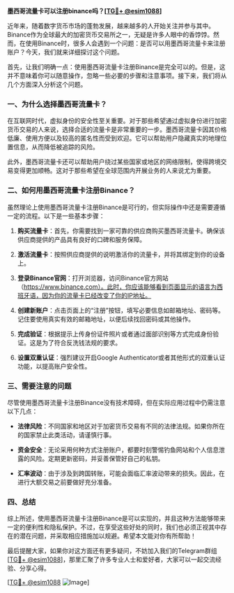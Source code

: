 **墨西哥流量卡可以注册binance吗？[[TG💪+ @esim1088](https://t.me/s/esim1088)]**

近年来，随着数字货币市场的蓬勃发展，越来越多的人开始关注并参与其中。Binance作为全球最大的加密货币交易所之一，无疑是许多人眼中的香饽饽。然而，在使用Binance时，很多人会遇到一个问题：是否可以用墨西哥流量卡来注册账户？今天，我们就来详细探讨这个问题。

首先，让我们明确一点：使用墨西哥流量卡注册Binance是完全可以的。但是，这并不意味着你可以随意操作，忽略一些必要的步骤和注意事项。接下来，我们将从几个方面深入分析这个问题。

### 一、为什么选择墨西哥流量卡？

在互联网时代，虚拟身份的安全性至关重要。对于那些希望通过虚拟身份进行加密货币交易的人来说，选择合适的流量卡是非常重要的一步。墨西哥流量卡因其价格低廉、使用方便以及较高的匿名性而受到欢迎。它可以帮助用户隐藏真实的地理位置信息，从而降低被追踪的风险。

此外，墨西哥流量卡还可以帮助用户绕过某些国家或地区的网络限制，使得跨境交易变得更加顺畅。这对于那些希望在全球范围内开展业务的人来说尤为重要。

### 二、如何用墨西哥流量卡注册Binance？

虽然理论上使用墨西哥流量卡注册Binance是可行的，但实际操作中还是需要遵循一定的流程。以下是一些基本步骤：

1. **购买流量卡**：首先，你需要找到一家可靠的供应商购买墨西哥流量卡。确保该供应商提供的产品具有良好的口碑和服务保障。
   
2. **激活流量卡**：按照供应商提供的说明激活你的流量卡，并将其绑定到你的设备上。

3. **登录Binance官网**：打开浏览器，访问Binance官方网站（https://www.binance.com）。此时，你应该能够看到页面显示的语言为西班牙语，因为你的流量卡已经改变了你的IP地址。

4. **创建新账户**：点击页面上的“注册”按钮，填写必要信息如邮箱地址、密码等。记住要使用真实有效的邮箱地址，以便后续找回密码或其他操作。

5. **完成验证**：根据提示上传身份证件照片或者通过面部识别等方式完成身份验证。这是为了符合反洗钱法规的要求。

6. **设置双重认证**：强烈建议开启Google Authenticator或者其他形式的双重认证功能，以提高账户安全性。

### 三、需要注意的问题

尽管使用墨西哥流量卡注册Binance没有技术障碍，但在实际应用过程中仍需注意以下几点：

- **法律风险**：不同国家和地区对于加密货币交易有不同的法律法规。如果你所在的国家禁止此类活动，请谨慎行事。
  
- **资金安全**：无论采用何种方式注册账户，都要时刻警惕钓鱼网站和个人信息泄露的风险。定期更新密码，并妥善保管好自己的私钥。

- **汇率波动**：由于涉及到跨国转账，可能会面临汇率波动带来的损失。因此，在进行大额交易之前要做好充分准备。

### 四、总结

综上所述，使用墨西哥流量卡注册Binance是可以实现的，并且这种方法能够带来一定的便利性和隐私保护。不过，在享受这些好处的同时，我们也必须正视其中存在的潜在问题，并采取相应措施加以规避。希望本文能对你有所帮助！

最后提醒大家，如果你对这方面还有更多疑问，不妨加入我们的Telegram群组[[TG💪+ @esim1088](https://t.me/s/esim1088)]，那里汇聚了许多专业人士和爱好者，大家可以一起交流经验、分享心得。

[[TG💪+ @esim1088](https://t.me/s/esim1088) ![Image](https://i.postimg.cc/4NQfJmqS/Snipaste-2025-05-13-00-14-12.png)]
